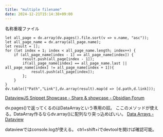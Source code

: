 ```yaml
---
title: "multiple filename"
date: 2024-12-21T15:14:38+09:00
---
```

名称重複ファイル
```dataviewjs
let all_page = dv.array(dv.pages().file.sort(v => v.name, "asc"));
let all_page_name = dv.array(all_page.name);
let result = [];
for (let index = 1; index < all_page_name.length; index++) {
    if (all_page_name[index - 1] == all_page_name[index]) {
        result.push(all_page[index - 1]);
        if(all_page_name[index] == all_page_name.last || all_page_name[index] != all_page_name[index + 1]){
            result.push(all_page[index]);
        };
    }
}
dv.table(["Path","Link"],dv.array(result).map(d => [d.path,d.link]));
```

[DataviewJS Snippet Showcase - Share & showcase - Obsidian Forum](https://forum.obsidian.md/t/dataviewjs-snippet-showcase/17847/12)

dv.pages()で返ってくるのはDataArrayという専用の奴。
ここのメソッドが使える。DataArray作るならdv.array()に配列なり突っ込めばいい。
[Data Arrays - Dataview](https://blacksmithgu.github.io/obsidian-dataview/api/data-array/)

dataviewではconsole.logが使える。
ctrl+shift+iでdevtoolを開けば確認可能。
